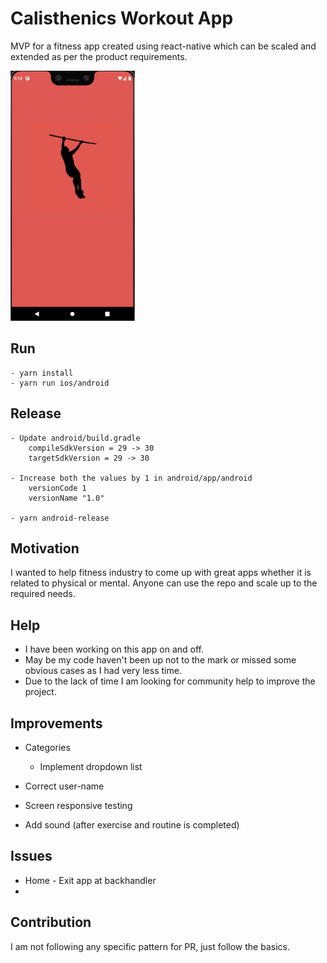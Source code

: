 # Calisthenics Workout App
MVP for a fitness app created using react-native which can be scaled and extended as per the product requirements. 

<img src="demo/calisthenics-app.gif" height="400" />

## Run
    - yarn install
    - yarn run ios/android

## Release
    - Update android/build.gradle 
        compileSdkVersion = 29 -> 30
        targetSdkVersion = 29 -> 30

    - Increase both the values by 1 in android/app/android
        versionCode 1
        versionName "1.0"

    - yarn android-release

## Motivation
I wanted to help fitness industry to come up with great apps whether it is related to physical or mental. Anyone can use the repo and scale up to the required needs. 

## Help
- I have been working on this app on and off. 
- May be my code haven't been up not to the mark or missed some obvious cases as I had very less time. 
- Due to the lack of time I am looking for community help to improve the project. 

## Improvements
- Categories
    - Implement dropdown list

- Correct user-name

- Screen responsive testing
- Add sound (after exercise and routine is completed)

## Issues
- Home - Exit app at backhandler
- 

## Contribution
I am not following any specific pattern for PR, just follow the basics. 
